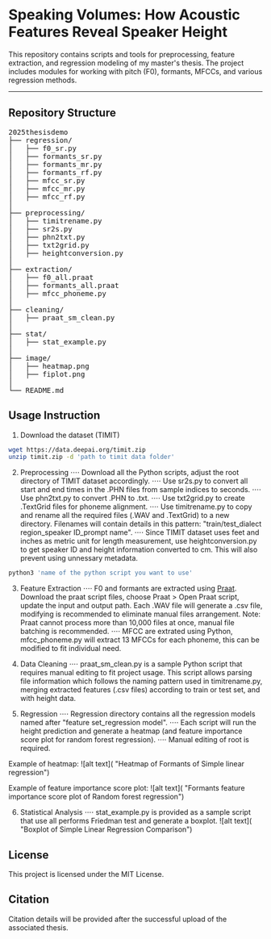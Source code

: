 # Speaking Volumes: How Acoustic Features Reveal Speaker Height

This repository contains scripts and tools for preprocessing, feature extraction, and regression modeling of my master's thesis.
The project includes modules for working with pitch (F0), formants, MFCCs, and various regression methods.

---

## Repository Structure

<pre>
2025thesisdemo
├── regression/
│   ├── f0_sr.py
│   ├── formants_sr.py
│   ├── formants_mr.py
│   ├── formants_rf.py
│   ├── mfcc_sr.py
│   ├── mfcc_mr.py
│   ├── mfcc_rf.py
│
├── preprocessing/
│   ├── timitrename.py
│   ├── sr2s.py
│   ├── phn2txt.py
│   ├── txt2grid.py
│   ├── heightconversion.py
│
├── extraction/
│   ├── f0_all.praat
│   ├── formants_all.praat
│   ├── mfcc_phoneme.py
│
├── cleaning/
│   ├── praat_sm_clean.py
│
├── stat/
│   ├── stat_example.py
│
├── image/
│   ├── heatmap.png
│   ├── fiplot.png
│
└── README.md
</pre>

## Usage Instruction

1. Download the dataset (TIMIT)

```bash
wget https://data.deepai.org/timit.zip
unzip timit.zip -d 'path to timit data folder'
```

2. Preprocessing
⋅⋅⋅⋅ Download all the Python scripts, adjust the root directory of TIMIT dataset accordingly.
⋅⋅⋅⋅ Use sr2s.py to convert all start and end times in the .PHN files from sample indices to seconds.
⋅⋅⋅⋅ Use phn2txt.py to convert .PHN to .txt.
⋅⋅⋅⋅ Use txt2grid.py to create .TextGrid files for phoneme alignment.
⋅⋅⋅⋅ Use timitrename.py to copy and rename all the required files (.WAV and .TextGrid) to a new directory. Filenames will contain details in this pattern: "train/test_dialect region_speaker ID_prompt name".
⋅⋅⋅⋅ Since TIMIT dataset uses feet and inches as metric unit for length measurement, use heightconversion.py to get speaker ID and height information converted to cm. This will also prevent using unnessary metadata.

```bash
python3 'name of the python script you want to use'
```

3. Feature Extraction
⋅⋅⋅⋅ F0 and formants are extracted using [Praat](https://www.fon.hum.uva.nl/praat/). Download the praat script files, choose Praat > Open Praat script, update the input and output path. Each .WAV file will generate a .csv file, modifying is recommended to eliminate manual files arrangement. Note: Praat cannot process more than 10,000 files at once, manual file batching is recommended.
⋅⋅⋅⋅ MFCC are extrated using Python, mfcc_phoneme.py will extract 13 MFCCs for each phoneme, this can be modified to fit individual need.

4. Data Cleaning
⋅⋅⋅⋅ praat_sm_clean.py is a sample Python script that requires manual editing to fit project usage. This script allows parsing file information which follows the naming pattern used in timitrename.py, merging extracted features (.csv files) according to train or test set, and with height data.

5. Regression
⋅⋅⋅⋅ Regression directory contains all the regression models named after "feature set_regression model".
⋅⋅⋅⋅ Each script will run the height prediction and generate a heatmap (and feature importance score plot for random forest regression).
⋅⋅⋅⋅ Manual editing of root is required.

Example of heatmap:
![alt text]( "Heatmap of Formants of Simple linear regression")

Example of feature importance score plot:
![alt text]( "Formants feature importance score plot of Random forest regression")

6. Statistical Analysis
⋅⋅⋅⋅ stat_example.py is provided as a sample script that use all performs Friedman test and generate a boxplot.
![alt text]( "Boxplot of Simple Linear Regression Comparison")

## License
This project is licensed under the MIT License.

## Citation
Citation details will be provided after the successful upload of the associated thesis.
